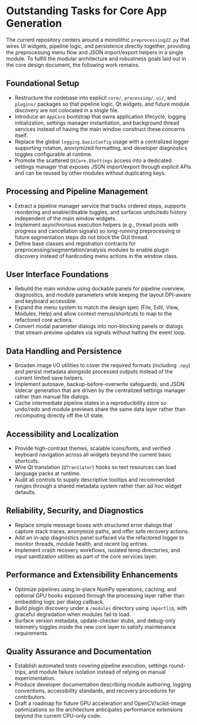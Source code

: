 # Outstanding Tasks for Core App Generation

The current repository centers around a monolithic `preprocessing22.py` that wires UI widgets, pipeline logic, and persistence directly together, providing the preprocessing menu flow and JSON import/export helpers in a single module. To fulfill the modular architecture and robustness goals laid out in the core design document, the following work remains.

## Foundational Setup
- Restructure the codebase into explicit `core/`, `processing/`, `ui/`, and `plugins/` packages so that pipeline logic, Qt widgets, and future module discovery are not colocated in a single file.
- Introduce an `AppCore` bootstrap that owns application lifecycle, logging initialization, settings manager instantiation, and background thread services instead of having the main window construct these concerns itself.
- Replace the global `logging.basicConfig` usage with a centralized logger supporting rotation, anonymized formatting, and developer diagnostics toggles configurable at runtime.
- Promote the scattered `QtCore.QSettings` access into a dedicated settings manager that exposes JSON import/export through explicit APIs and can be reused by other modules without duplicating keys.

## Processing and Pipeline Management
- Extract a pipeline manager service that tracks ordered steps, supports reordering and enable/disable toggles, and surfaces undo/redo history independent of the main window widgets.
- Implement asynchronous execution helpers (e.g., thread pools with progress and cancellation signals) so long-running preprocessing or future segmentation steps do not block the GUI thread.
- Define base classes and registration contracts for preprocessing/segmentation/analysis modules to enable plugin discovery instead of hardcoding menu actions in the window class.

## User Interface Foundations
- Rebuild the main window using dockable panels for pipeline overview, diagnostics, and module parameters while keeping the layout DPI-aware and keyboard accessible.
- Expand the menu system to match the design spec (File, Edit, View, Modules, Help) and allow context menus/shortcuts to map to the refactored core actions.
- Convert modal parameter dialogs into non-blocking panels or dialogs that stream preview updates via signals without halting the event loop.

## Data Handling and Persistence
- Broaden image I/O utilities to cover the required formats (including `.npy`) and persist metadata alongside processed outputs instead of the current limited save helpers.
- Implement autosave, backup-before-overwrite safeguards, and JSON sidecar generation that are driven by the centralized settings manager rather than manual file dialogs.
- Cache intermediate pipeline states in a reproducibility store so undo/redo and module previews share the same data layer rather than recomputing directly off the UI state.

## Accessibility and Localization
- Provide high-contrast themes, scalable icons/fonts, and verified keyboard navigation across all widgets beyond the current basic shortcuts.
- Wire Qt translation (`QTranslator`) hooks so text resources can load language packs at runtime.
- Audit all controls to supply descriptive tooltips and recommended ranges through a shared metadata system rather than ad hoc widget defaults.

## Reliability, Security, and Diagnostics
- Replace simple message boxes with structured error dialogs that capture stack traces, anonymize paths, and offer safe recovery actions.
- Add an in-app diagnostics panel surfaced via the refactored logger to monitor threads, module health, and recent log entries.
- Implement crash recovery workflows, isolated temp directories, and input sanitization utilities as part of the core services layer.

## Performance and Extensibility Enhancements
- Optimize pipelines using in-place NumPy operations, caching, and optional GPU hooks exposed through the processing layer rather than embedding logic per dialog callback.
- Build plugin discovery under a `/modules` directory using `importlib`, with graceful degradation when modules fail to load.
- Surface version metadata, update-checker stubs, and debug-only telemetry toggles inside the new core layer to satisfy maintenance requirements.

## Quality Assurance and Documentation
- Establish automated tests covering pipeline execution, settings round-trips, and module failure isolation instead of relying on manual experimentation.
- Produce developer documentation describing module authoring, logging conventions, accessibility standards, and recovery procedures for contributors.
- Draft a roadmap for future GPU acceleration and OpenCV/scikit-image optimizations so the architecture anticipates performance extensions beyond the current CPU-only code.
